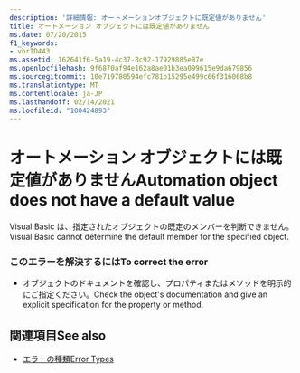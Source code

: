 ```yaml
---
description: '詳細情報: オートメーションオブジェクトに既定値がありません'
title: オートメーション オブジェクトには既定値がありません
ms.date: 07/20/2015
f1_keywords:
- vbrID443
ms.assetid: 162641f6-5a19-4c37-8c92-17929885e87e
ms.openlocfilehash: 9f6870af94e162a8ae01b3ea099615e9da679856
ms.sourcegitcommit: 10e719780594efc781b15295e499c66f316068b8
ms.translationtype: MT
ms.contentlocale: ja-JP
ms.lasthandoff: 02/14/2021
ms.locfileid: "100424893"
---
```

# <a name="automation-object-does-not-have-a-default-value"></a><span data-ttu-id="97388-103">オートメーション オブジェクトには既定値がありません</span><span class="sxs-lookup"><span data-stu-id="97388-103">Automation object does not have a default value</span></span>

<span data-ttu-id="97388-104">Visual Basic は、指定されたオブジェクトの既定のメンバーを判断できません。</span><span class="sxs-lookup"><span data-stu-id="97388-104">Visual Basic cannot determine the default member for the specified object.</span></span>  
  
### <a name="to-correct-the-error"></a><span data-ttu-id="97388-105">このエラーを解決するには</span><span class="sxs-lookup"><span data-stu-id="97388-105">To correct the error</span></span>  
  
- <span data-ttu-id="97388-106">オブジェクトのドキュメントを確認し、プロパティまたはメソッドを明示的にご指定ください。</span><span class="sxs-lookup"><span data-stu-id="97388-106">Check the object's documentation and give an explicit specification for the property or method.</span></span>  
  
## <a name="see-also"></a><span data-ttu-id="97388-107">関連項目</span><span class="sxs-lookup"><span data-stu-id="97388-107">See also</span></span>

- [<span data-ttu-id="97388-108">エラーの種類</span><span class="sxs-lookup"><span data-stu-id="97388-108">Error Types</span></span>](../programming-guide/language-features/error-types.md)
